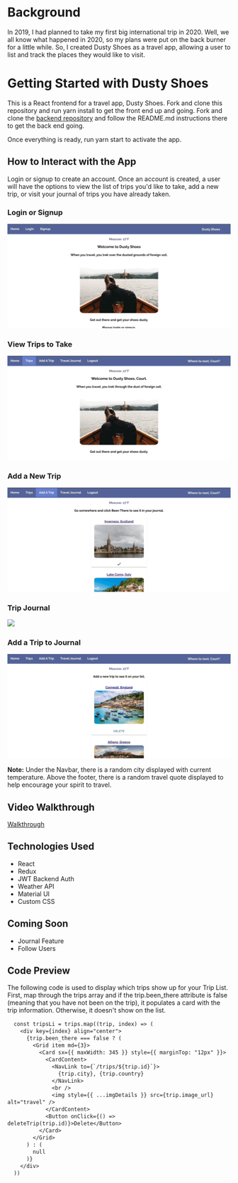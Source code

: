 # Background

In 2019, I had planned to take my first big international trip in 2020. Well, we all know what happened in 2020, so my plans were put on the back burner for a little while. So, I created Dusty Shoes as a travel app, allowing a user to list and track the places they would like to visit.

# Getting Started with Dusty Shoes

This is a React frontend for a travel app, Dusty Shoes. Fork and clone this repository and run yarn install to get the front end up and going. Fork and clone the [backend repository](https://github.com/cmwilson21/dusty-shoes-server) and follow the README.md instructions there to get the back end going.

Once everything is ready, run yarn start to activate the app.

## How to Interact with the App

Login or signup to create an account. Once an account is created, a user will have the options to view the list of trips you'd like to take, add a new trip, or visit your journal of trips you have already taken.

### Login or Signup

![](./ds-media/ds-login.gif)

### View Trips to Take

![](./ds-media/ds-view-trips.gif)

### Add a New Trip

![](./ds-media/ds-add-trip.gif)

### Trip Journal

![](./ds-media/ds-trip-journal.gif)

### Add a Trip to Journal

![](./ds-media/ds-been-there.gif)

**Note:** Under the Navbar, there is a random city displayed with current temperature.
Above the footer, there is a random travel quote displayed to help encourage your spirit to travel.

## Video Walkthrough

[Walkthrough](https://www.loom.com/share/457d278a07b942cfa2fb1712a5ada185)

## Technologies Used

- React
- Redux
- JWT Backend Auth
- Weather API
- Material UI
- Custom CSS

## Coming Soon

- Journal Feature
- Follow Users

## Code Preview

The following code is used to display which trips show up for your Trip List. First, map through the trips array and if the trip.been_there attribute is false (meaning that you have not been on the trip), it populates a card with the trip information. Otherwise, it doesn't show on the list.

```
  const tripsLi = trips.map((trip, index) => (
    <div key={index} align="center">
      {trip.been_there === false ? (
        <Grid item md={3}>
          <Card sx={{ maxWidth: 345 }} style={{ marginTop: "12px" }}>
            <CardContent>
              <NavLink to={`/trips/${trip.id}`}>
                {trip.city}, {trip.country}
              </NavLink>
              <br />
              <img style={{ ...imgDetails }} src={trip.image_url} alt="travel" />
            </CardContent>
            <Button onClick={() => deleteTrip(trip.id)}>Delete</Button>
          </Card>
        </Grid>
      ) : (
        null
      )}
    </div>
  ))
```
